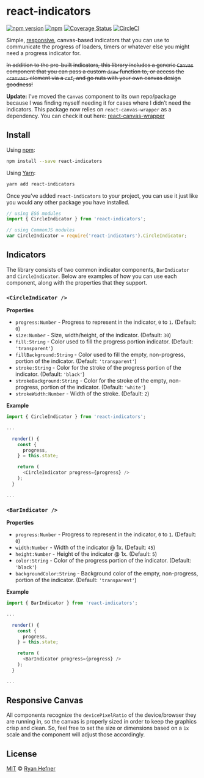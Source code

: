# react-indicators

[![npm version](https://badge.fury.io/js/react-indicators.svg)](https://badge.fury.io/js/react-indicators)
[![npm](https://img.shields.io/npm/l/express.svg)](LICENSE)
[![Coverage Status](https://coveralls.io/repos/github/ryanhefner/react-indicators/badge.svg?branch=master)](https://coveralls.io/github/ryanhefner/react-indicators?branch=master)
[![CircleCI](https://circleci.com/gh/ryanhefner/react-indicators.svg?style=shield)](https://circleci.com/gh/ryanhefner/react-indicators)


Simple, [responsive](#responsive-canvas), canvas-based indicators that
you can use to communicate the progress of loaders, timers or whatever else you
might need a progress indicator for.

~~In addition to the pre-built indicators, this library includes a generic `Canvas`
component that you can pass a custom `draw` function to, or access the `<canvas>`
element via a `ref`, and go nuts with your own canvas design goodness!~~

**Update:** I’ve moved the `Canvas` component to its own repo/package because I was finding myself needing it for cases where I didn’t need the indicators. This package now relies on `react-canvas-wrapper` as a dependency. You can check it out here: [react-canvas-wrapper](https://github.com/ryanhefner/react-canvas-wrapper)

## Install

Using [npm](https://npmjs.com/package/react-indicators):

```sh
npm install --save react-indicators
```

Using [Yarn](https://yarn.fyi/react-indicators):

```sh
yarn add react-indicators
```

Once you’ve added `react-indicators` to your project, you can use it just like you
would any other package you have installed.

```js
// using ES6 modules
import { CircleIndicator } from 'react-indicators';

// using CommonJS modules
var CircleIndicator = require('react-indicators').CircleIndicator;
```

## Indicators

The library consists of two common indicator components, `BarIndicator` and `CircleIndicator`. Below are examples of how you can use each component, along with the properties that they support.

### `<CircleIndicator />`

**Properties**

* `progress:Number` - Progress to represent in the indicator, `0` to `1`. (Default: `0`)
* `size:Number` - Size, width/height, of the indicator. (Default: `30`)
* `fill:String` - Color used to fill the progress portion indicator. (Default: `'transparent'`)
* `fillBackground:String` - Color used to fill the empty, non-progress, portion of the indicator. (Default: `'transparent'`)
* `stroke:String` - Color for the stroke of the progress portion of the indicator. (Default: `'black'`)
* `strokeBackground:String` - Color for the stroke of the empty, non-progress, portion of the indicator. (Default: `'white'`)
* `strokeWidth:Number` - Width of the stroke. (Default: `2`)

**Example**

```js
import { CircleIndicator } from 'react-indicators';

...

  render() {
    const {
      progress,
    } = this.state;

    return (
      <CircleIndicator progress={progress} />
    );
  }

...

```

### `<BarIndicator />`

**Properties**

* `progress:Number` - Progress to represent in the indicator, `0` to `1`. (Default: `0`)
* `width:Number` - Width of the indicator @ 1x. (Default: `45`)
* `height:Number` - Height of the indicator @ 1x. (Default: `5`)
* `color:String` - Color of the progress portion of the indicator. (Default: `'black'`)
* `backgroundColor:String` - Background color of the empty, non-progress, portion of the indicator. (Default: `'transparent'`)

**Example**

```js
import { BarIndicator } from 'react-indicators';

...

  render() {
    const {
      progress,
    } = this.state;

    return (
      <BarIndicator progress={progress} />
    );
  }

...

```

## Responsive Canvas

All components recognize the `devicePixelRatio` of the device/browser they are running
in, so the canvas is properly sized in order to keep the graphics crisp and clean.
So, feel free to set the size or dimensions based on a `1x` scale and the component
will adjust those accordingly.

## License

[MIT](LICENSE) © [Ryan Hefner](https://www.ryanhefner.com)
